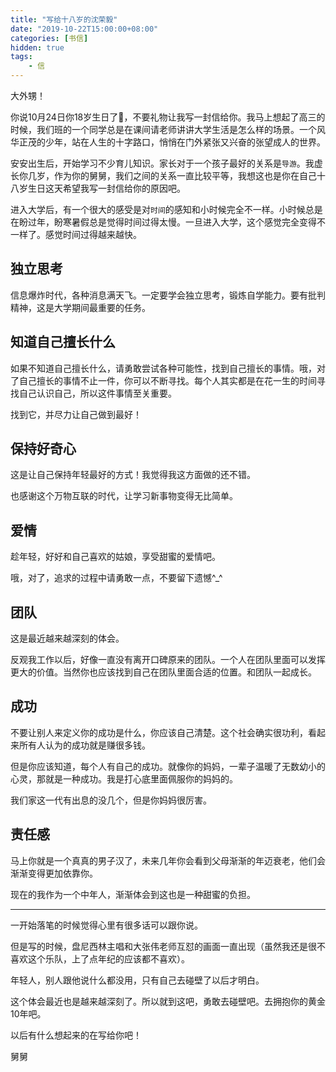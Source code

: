 ```yaml
---
title: "写给十八岁的沈荣毅"
date: "2019-10-22T15:00:00+08:00"
categories: [书信]
hidden: true
tags:
    - 信
---
```


大外甥！

你说10月24日你18岁生日了🎂，不要礼物让我写一封信给你。我马上想起了高三的时候，我们班的一个同学总是在课间请老师讲讲大学生活是怎么样的场景。一个风华正茂的少年，站在人生的十字路口，悄悄在门外紧张又兴奋的张望成人的世界。

安安出生后，开始学习不少育儿知识。家长对于一个孩子最好的关系是`导游`。我虚长你几岁，作为你的舅舅，我们之间的关系一直比较平等，我想这也是你在自己十八岁生日这天希望我写一封信给你的原因吧。

<!--more-->

进入大学后，有一个很大的感受是对`时间`的感知和小时候完全不一样。小时候总是在盼过年，盼寒暑假总是觉得时间过得太慢。一旦进入大学，这个感觉完全变得不一样了。感觉时间过得越来越快。

## 独立思考

信息爆炸时代，各种消息满天飞。一定要学会独立思考，锻炼自学能力。要有批判精神，这是大学期间最重要的任务。

## 知道自己擅长什么

如果不知道自己擅长什么，请勇敢尝试各种可能性，找到自己擅长的事情。哦，对了自己擅长的事情不止一件，你可以不断寻找。每个人其实都是在花一生的时间寻找自己认识自己，所以这件事情至关重要。

找到它，并尽力让自己做到最好！

## 保持好奇心
这是让自己保持年轻最好的方式！我觉得我这方面做的还不错。

也感谢这个万物互联的时代，让学习新事物变得无比简单。

## 爱情

趁年轻，好好和自己喜欢的姑娘，享受甜蜜的爱情吧。

哦，对了，追求的过程中请勇敢一点，不要留下遗憾^_^

## 团队

这是最近越来越深刻的体会。

反观我工作以后，好像一直没有离开口碑原来的团队。一个人在团队里面可以发挥更大的价值。当然你也应该找到自己在团队里面合适的位置。和团队一起成长。


## 成功

不要让别人来定义你的成功是什么，你应该自己清楚。这个社会确实很功利，看起来所有人认为的成功就是赚很多钱。

但是你应该知道，每个人有自己的成功。就像你的妈妈，一辈子温暖了无数幼小的心灵，那就是一种成功。我是打心底里面佩服你的妈妈的。

我们家这一代有出息的没几个，但是你妈妈很厉害。

## 责任感

马上你就是一个真真的男子汉了，未来几年你会看到父母渐渐的年迈衰老，他们会渐渐变得更加依靠你。

现在的我作为一个中年人，渐渐体会到这也是一种甜蜜的负担。


---

一开始落笔的时候觉得心里有很多话可以跟你说。

但是写的时候，盘尼西林主唱和大张伟老师互怼的画面一直出现（虽然我还是很不喜欢这个乐队，上了点年纪的应该都不喜欢）。

年轻人，别人跟他说什么都没用，只有自己去碰壁了以后才明白。

这个体会最近也是越来越深刻了。所以就到这吧，勇敢去碰壁吧。去拥抱你的黄金10年吧。

以后有什么想起来的在写给你吧！

舅舅
